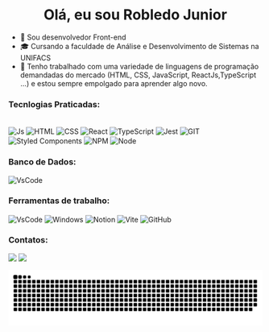 <div style="text-align: center;">
  <h1>Olá, eu sou Robledo Junior</h1>
</div>

- 🧠 Sou desenvolvedor Front-end
- 🎓 Cursando a faculdade de Análise e Desenvolvimento de Sistemas na UNIFACS
- 🌱 Tenho trabalhado com uma variedade de linguagens de programação demandadas do mercado (HTML, CSS, JavaScript, ReactJs,TypeScript ...) e estou sempre empolgado para aprender algo novo.

<div>
  <a href="https://github.com/rjunio98">
    
  </a>
</div>


### Tecnlogias Praticadas:
<div style="display: inline_block"><br>
  <img align="center" alt="Js" src="https://img.shields.io/badge/JavaScript-323330?style=for-the-badge&logo=javascript&logoColor=F7DF1E" />
  <img align="center" alt="HTML" src="https://img.shields.io/badge/HTML5-E34F26?style=for-the-badge&logo=html5&logoColor=white" />
  <img align="center" alt="CSS" src="https://img.shields.io/badge/CSS3-1572B6?style=for-the-badge&logo=css3&logoColor=white" />
  <img align="center" alt="React" src="https://img.shields.io/badge/React-20232A?style=for-the-badge&logo=react&logoColor=61DAFB" />
  <img align="center" alt="TypeScript" src="https://img.shields.io/badge/TypeScript-007ACC?style=for-the-badge&logo=typescript&logoColor=white" />
  <img align="center" alt="Jest" src="https://img.shields.io/badge/Jest-C21325?style=for-the-badge&logo=jest&logoColor=white" />
  <img align="center" alt="GIT" src="https://img.shields.io/badge/GIT-E44C30?style=for-the-badge&logo=git&logoColor=white" />
  <img align="center" alt="Styled Components" src="https://img.shields.io/badge/styled--components-DB7093?style=for-the-badge&logo=styled-components&logoColor=white" />
  <img align="center" alt="NPM" src="https://img.shields.io/badge/npm-CB3837?style=for-the-badge&logo=npm&logoColor=white" />
  <img align="center" alt="Node" src="https://img.shields.io/badge/Node%20js-339933?style=for-the-badge&logo=nodedotjs&logoColor=white" />
  
</div>

### Banco de Dados:
<div>
  <img align="center" alt="VsCode" src="https://img.shields.io/badge/PostgreSQL-316192?style=for-the-badge&logo=postgresql&logoColor=white"/>
<div/>
  
### Ferramentas de trabalho:
<div>
  <img align="center" alt="VsCode" src="https://img.shields.io/badge/Visual_Studio_Code-0078D4?style=for-the-badge&logo=visual%20studio%20code&logoColor=white"/>
  <img align="center" alt="Windows" src="https://img.shields.io/badge/Windows-0078D6?style=for-the-badge&logo=windows&logoColor=white"/>
  <img align="center" alt="Notion" src="https://img.shields.io/badge/Notion-000000?style=for-the-badge&logo=notion&logoColor=white"/>
  <img align="center" alt="Vite" src="https://img.shields.io/badge/Vite-B73BFE?style=for-the-badge&logo=vite&logoColor=FFD62E" />
  <img align="center" alt="GitHub" src="https://img.shields.io/badge/GitHub-100000?style=for-the-badge&logo=github&logoColor=white" />
</div>
 
### Contatos:
  <div>
  <a href="mailto:robledorjunior1@gmail.com"><img src="https://img.shields.io/badge/-Gmail-%23333?style=for-the-badge&logo=gmail&logoColor=white" target="_blank"></a>
  <a href="https://www.linkedin.com/in/robledojunior/" target="_blank"><img src="https://img.shields.io/badge/-LinkedIn-%230077B5?style=for-the-badge&logo=linkedin&logoColor=white" target="_blank"></a>

  ![Snake animation](https://github.com/rjunio98/rjunio98/blob/output/github-contribution-grid-snake.svg)
</div>
